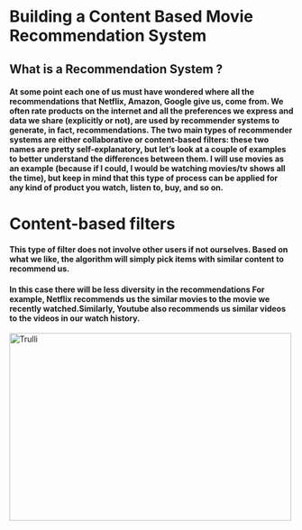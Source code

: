# Building a Content Based Movie Recommendation System

<h2>What is a Recommendation System ? </h2>
<h4>At some point each one of us must have wondered where all the recommendations that Netflix, Amazon, Google give us, come from. We often rate products on the internet and all the preferences we express and data we share (explicitly or not), are used by recommender systems to generate, in fact, recommendations. The two main types of recommender systems are either collaborative or content-based filters: these two names are pretty self-explanatory, but let’s look at a couple of examples to better understand the differences between them. I will use movies as an example (because if I could, I would be watching movies/tv shows all the time), but keep in mind that this type of process can be applied for any kind of product you watch, listen to, buy, and so on. </h4>

# Content-based filters
<h4>This type of filter does not involve other users if not ourselves. Based on what we like, the algorithm will simply pick items with similar content to recommend us.</h4>
<h4>In this case there will be less diversity in the recommendations For example, Netflix recommends us the similar movies to the movie we recently watched.Similarly, Youtube also recommends us similar videos to the videos in our watch history.</h4>

<img src="pic_trulli.jpg" alt="Trulli" width="500" height="333">
